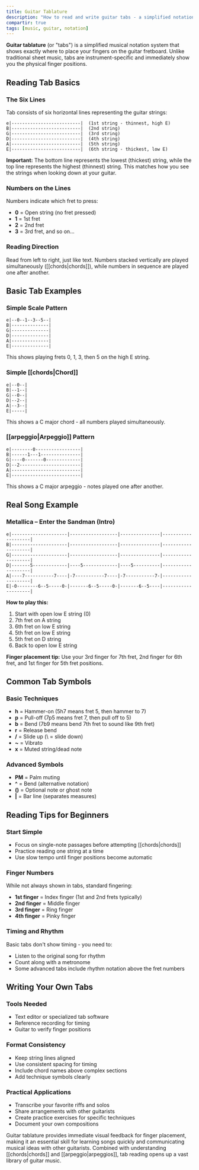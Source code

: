 ```yaml
---
title: Guitar Tablature
description: "How to read and write guitar tabs - a simplified notation system showing exactly where to place your fingers on the fretboard."
compartir: true
tags: [music, guitar, notation]
---
```


**Guitar tablature** (or "tabs") is a simplified musical notation system that shows exactly where to place your fingers on the guitar fretboard. Unlike traditional sheet music, tabs are instrument-specific and immediately show you the physical finger positions.

## Reading Tab Basics

### The Six Lines
Tab consists of six horizontal lines representing the guitar strings:

```
e|--------------------------|  (1st string - thinnest, high E)
B|--------------------------|  (2nd string)
G|--------------------------|  (3rd string)  
D|--------------------------|  (4th string)
A|--------------------------|  (5th string)
E|--------------------------|  (6th string - thickest, low E)
```

**Important:** The bottom line represents the lowest (thickest) string, while the top line represents the highest (thinnest) string. This matches how you see the strings when looking down at your guitar.

### Numbers on the Lines
Numbers indicate which fret to press:
- **0** = Open string (no fret pressed)
- **1** = 1st fret
- **2** = 2nd fret
- **3** = 3rd fret, and so on...

### Reading Direction
Read from left to right, just like text. Numbers stacked vertically are played simultaneously ([[chords|chords]]), while numbers in sequence are played one after another.

## Basic Tab Examples

### Simple Scale Pattern
```
e|--0--1--3--5--|
B|--------------|
G|--------------|
D|--------------|
A|--------------|
E|--------------|
```
This shows playing frets 0, 1, 3, then 5 on the high E string.

### Simple [[chords|Chord]]
```
e|--0--|
B|--1--|
G|--0--|
D|--2--|
A|--3--|
E|-----|
```
This shows a C major chord - all numbers played simultaneously.

### [[arpeggio|Arpeggio]] Pattern
```
e|--------0-----------------|
B|------1---1---------------|
G|----0-------0-------------|
D|--2-----------------------|
A|--------------------------|
E|--------------------------|
```
This shows a C major arpeggio - notes played one after another.

## Real Song Example

### Metallica – Enter the Sandman (Intro)
```
e|---------------------|------------------|---------------|--------------------|
B|---------------------|------------------|---------------|--------------------|
G|---------------------|------------------|---------------|--------------------|
D|-------5-------------|----5-------------|----5----------|--------------------|
A|----7-----------7----|-7-----------7----|-7-----------7-|--------------------|
E|-0--------6--5-----0-|-------6--5-----0-|-------6--5----|--------------------|
```

**How to play this:**
1. Start with open low E string (0)
2. 7th fret on A string 
3. 6th fret on low E string
4. 5th fret on low E string
5. 5th fret on D string
6. Back to open low E string

**Finger placement tip:** Use your 3rd finger for 7th fret, 2nd finger for 6th fret, and 1st finger for 5th fret positions.

## Common Tab Symbols

### Basic Techniques
- **h** = Hammer-on (5h7 means fret 5, then hammer to 7)
- **p** = Pull-off (7p5 means fret 7, then pull off to 5)  
- **b** = Bend (7b9 means bend 7th fret to sound like 9th fret)
- **r** = Release bend
- **/** = Slide up (\\ = slide down)
- **~** = Vibrato
- **x** = Muted string/dead note

### Advanced Symbols
- **PM** = Palm muting
- **^** = Bend (alternative notation)
- **()** = Optional note or ghost note
- **|** = Bar line (separates measures)

## Reading Tips for Beginners

### Start Simple
- Focus on single-note passages before attempting [[chords|chords]]
- Practice reading one string at a time
- Use slow tempo until finger positions become automatic

### Finger Numbers
While not always shown in tabs, standard fingering:
- **1st finger** = Index finger (1st and 2nd frets typically)
- **2nd finger** = Middle finger
- **3rd finger** = Ring finger  
- **4th finger** = Pinky finger

### Timing and Rhythm
Basic tabs don't show timing - you need to:
- Listen to the original song for rhythm
- Count along with a metronome
- Some advanced tabs include rhythm notation above the fret numbers

## Writing Your Own Tabs

### Tools Needed
- Text editor or specialized tab software
- Reference recording for timing
- Guitar to verify finger positions

### Format Consistency
- Keep string lines aligned
- Use consistent spacing for timing
- Include chord names above complex sections
- Add technique symbols clearly

### Practical Applications
- Transcribe your favorite riffs and solos
- Share arrangements with other guitarists  
- Create practice exercises for specific techniques
- Document your own compositions

Guitar tablature provides immediate visual feedback for finger placement, making it an essential skill for learning songs quickly and communicating musical ideas with other guitarists. Combined with understanding [[chords|chords]] and [[arpeggio|arpeggios]], tab reading opens up a vast library of guitar music.
